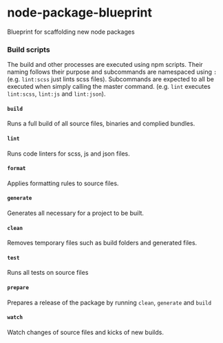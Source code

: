 # node-package-blueprint
Blueprint for scaffolding new node packages




### Build scripts

The build and other processes are executed using npm scripts. Their naming follows their purpose and subcommands are namespaced using `:` (e.g. `lint:scss` just lints scss files). Subcommands are expected to all be executed when simply calling the master command. (e.g. `lint` executes `lint:scss`, `lint:js` and `lint:json`).

#### `build`
Runs a full build of all source files, binaries and complied bundles.

#### `lint`
Runs code linters for scss, js and json files.

#### `format`
Applies formatting rules to source files.

#### `generate`
Generates all necessary for a project to be built.

#### `clean`
Removes temporary files such as build folders and generated files.

#### `test`
Runs all tests on source files

#### `prepare`
Prepares a release of the package by running `clean`, `generate` and `build`

#### `watch`
Watch changes of source files and kicks of new builds.
